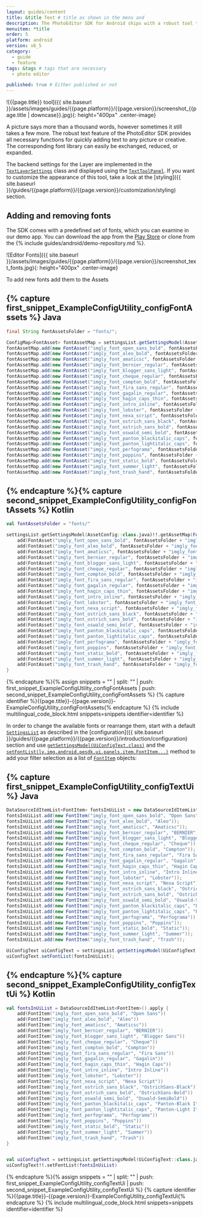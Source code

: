 ```yaml
---
layout: guides/content
title: &title Text # title as shown in the menu and 
description: The PhotoEditor SDK for Android ships with a robust tool that provides all necessary functions for quickly adding text. Learn how to add custom fonts.
menuitem: *title
order: 5
platform: android
version: v6_5
category: 
  - guide
  - feature
tags: &tags # tags that are necessary
  - photo editor 

published: true # Either published or not 
---
```


![{{page.title}} tool]({{ site.baseurl }}/assets/images/guides/{{page.platform}}/{{page.version}}/screenshot_{{page.title | downcase}}.jpg){: height="400px" .center-image}

A picture says more than a thousand words, however sometimes it still takes a few more. The robust text feature of the PhotoEditor SDK provides all necessary functions for quickly adding text to any picture or creative. The corresponding font library can easily be exchanged, reduced, or expanded.

The backend settings for the Layer are implemented in the [`TextLayerSettings`]({{site.baseurl}}/apidocs/{{page.platform}}/{{page.version}}/index.html?ly/img/android/pesdk/backend/model/state/layer/TextLayerSettings.html) class and displayed using the [`TextToolPanel`]({{site.baseurl}}/apidocs/{{page.platform}}/{{page.version}}/index.html?ly/img/android/pesdk/ui/panels/TextToolPanel.html). If you want to customize the appearance of this tool, take a look at the [styling]({{ site.baseurl }}/guides/{{page.platform}}/{{page.version}}/customization/styling) section.

## Adding and removing fonts

The SDK comes with a predefined set of fonts, which you can examine in our demo app. You can download the app from the [Play Store](https://play.google.com/store/apps/details?id=com.photoeditorsdk.android.app) or clone from the {% include guides/android/demo-repository.md %}.

![Editor Fonts]({{ site.baseurl }}/assets/images/guides/{{page.platform}}/{{page.version}}/screenshot_text_fonts.jpg){: height="400px" .center-image}

To add new fonts add them to the Assets

{% capture first_snippet_ExampleConfigUtility_configFontAssets %}
Java
---
``````java
final String fontAssetsFolder = "fonts/";

ConfigMap<FontAsset> fontAssetMap = settingsList.getSettingsModel(AssetConfig.class).getAssetMap(FontAsset.class);
fontAssetMap.add(new FontAsset("imgly_font_open_sans_bold", fontAssetsFolder + "imgly_font_open_sans_bold.ttf"));
fontAssetMap.add(new FontAsset("imgly_font_aleo_bold", fontAssetsFolder + "imgly_font_aleo_bold.otf"));
fontAssetMap.add(new FontAsset("imgly_font_amaticsc", fontAssetsFolder + "imgly_font_amaticsc.ttf"));
fontAssetMap.add(new FontAsset("imgly_font_bernier_regular", fontAssetsFolder + "imgly_font_bernier_regular.otf"));
fontAssetMap.add(new FontAsset("imgly_font_blogger_sans_light", fontAssetsFolder + "imgly_font_blogger_sans_light.otf"));
fontAssetMap.add(new FontAsset("imgly_font_cheque_regular", fontAssetsFolder + "imgly_font_cheque_regular.otf"));
fontAssetMap.add(new FontAsset("imgly_font_compton_bold", fontAssetsFolder + "imgly_font_compton_bold.otf"));
fontAssetMap.add(new FontAsset("imgly_font_fira_sans_regular", fontAssetsFolder + "imgly_font_fira_sans_regular.ttf"));
fontAssetMap.add(new FontAsset("imgly_font_gagalin_regular", fontAssetsFolder + "imgly_font_gagalin_regular.otf"));
fontAssetMap.add(new FontAsset("imgly_font_hagin_caps_thin", fontAssetsFolder + "imgly_font_hagin_caps_thin.otf"));
fontAssetMap.add(new FontAsset("imgly_font_intro_inline", fontAssetsFolder + "imgly_font_intro_inline.otf"));
fontAssetMap.add(new FontAsset("imgly_font_lobster", fontAssetsFolder + "imgly_font_lobster.otf"));
fontAssetMap.add(new FontAsset("imgly_font_nexa_script", fontAssetsFolder + "imgly_font_nexa_script.otf"));
fontAssetMap.add(new FontAsset("imgly_font_ostrich_sans_black", fontAssetsFolder + "imgly_font_ostrich_sans_black.otf"));
fontAssetMap.add(new FontAsset("imgly_font_ostrich_sans_bold", fontAssetsFolder + "imgly_font_ostrich_sans_bold.otf"));
fontAssetMap.add(new FontAsset("imgly_font_oswald_semi_bold", fontAssetsFolder + "imgly_font_oswald_semi_bold.ttf"));
fontAssetMap.add(new FontAsset("imgly_font_panton_blackitalic_caps", fontAssetsFolder + "imgly_font_panton_blackitalic_caps.otf"));
fontAssetMap.add(new FontAsset("imgly_font_panton_lightitalic_caps", fontAssetsFolder + "imgly_font_panton_lightitalic_caps.otf"));
fontAssetMap.add(new FontAsset("imgly_font_perfograma", fontAssetsFolder + "imgly_font_perfograma.otf"));
fontAssetMap.add(new FontAsset("imgly_font_poppins", fontAssetsFolder + "imgly_font_poppins.ttf"));
fontAssetMap.add(new FontAsset("imgly_font_static_bold", fontAssetsFolder + "imgly_font_static_bold.otf"));
fontAssetMap.add(new FontAsset("imgly_font_summer_light", fontAssetsFolder + "imgly_font_summer_light.otf"));
fontAssetMap.add(new FontAsset("imgly_font_trash_hand", fontAssetsFolder + "imgly_font_trash_hand.ttf"));
``````
{% endcapture %}{% capture second_snippet_ExampleConfigUtility_configFontAssets %}
Kotlin
---
``````kotlin
val fontAssetsFolder = "fonts/"

settingsList.getSettingsModel(AssetConfig::class.java)!!.getAssetMap(FontAsset::class.java).apply {
    add(FontAsset("imgly_font_open_sans_bold", fontAssetsFolder + "imgly_font_open_sans_bold.ttf"))
    add(FontAsset("imgly_font_aleo_bold", fontAssetsFolder + "imgly_font_aleo_bold.otf"))
    add(FontAsset("imgly_font_amaticsc", fontAssetsFolder + "imgly_font_amaticsc.ttf"))
    add(FontAsset("imgly_font_bernier_regular", fontAssetsFolder + "imgly_font_bernier_regular.otf"))
    add(FontAsset("imgly_font_blogger_sans_light", fontAssetsFolder + "imgly_font_blogger_sans_light.otf"))
    add(FontAsset("imgly_font_cheque_regular", fontAssetsFolder + "imgly_font_cheque_regular.otf"))
    add(FontAsset("imgly_font_compton_bold", fontAssetsFolder + "imgly_font_compton_bold.otf"))
    add(FontAsset("imgly_font_fira_sans_regular", fontAssetsFolder + "imgly_font_fira_sans_regular.ttf"))
    add(FontAsset("imgly_font_gagalin_regular", fontAssetsFolder + "imgly_font_gagalin_regular.otf"))
    add(FontAsset("imgly_font_hagin_caps_thin", fontAssetsFolder + "imgly_font_hagin_caps_thin.otf"))
    add(FontAsset("imgly_font_intro_inline", fontAssetsFolder + "imgly_font_intro_inline.otf"))
    add(FontAsset("imgly_font_lobster", fontAssetsFolder + "imgly_font_lobster.otf"))
    add(FontAsset("imgly_font_nexa_script", fontAssetsFolder + "imgly_font_nexa_script.otf"))
    add(FontAsset("imgly_font_ostrich_sans_black", fontAssetsFolder + "imgly_font_ostrich_sans_black.otf"))
    add(FontAsset("imgly_font_ostrich_sans_bold", fontAssetsFolder + "imgly_font_ostrich_sans_bold.otf"))
    add(FontAsset("imgly_font_oswald_semi_bold", fontAssetsFolder + "imgly_font_oswald_semi_bold.ttf"))
    add(FontAsset("imgly_font_panton_blackitalic_caps", fontAssetsFolder + "imgly_font_panton_blackitalic_caps.otf"))
    add(FontAsset("imgly_font_panton_lightitalic_caps", fontAssetsFolder + "imgly_font_panton_lightitalic_caps.otf"))
    add(FontAsset("imgly_font_perfograma", fontAssetsFolder + "imgly_font_perfograma.otf"))
    add(FontAsset("imgly_font_poppins", fontAssetsFolder + "imgly_font_poppins.ttf"))
    add(FontAsset("imgly_font_static_bold", fontAssetsFolder + "imgly_font_static_bold.otf"))
    add(FontAsset("imgly_font_summer_light", fontAssetsFolder + "imgly_font_summer_light.otf"))
    add(FontAsset("imgly_font_trash_hand", fontAssetsFolder + "imgly_font_trash_hand.ttf"))
}
``````
{% endcapture %}{% assign snippets = "" | split: "" | push: first_snippet_ExampleConfigUtility_configFontAssets | push: second_snippet_ExampleConfigUtility_configFontAssets %}
{% capture identifier %}{{page.title}}-{{page.version}}-ExampleConfigUtility_configFontAssets{% endcapture %}
{% include multilingual_code_block.html snippets=snippets identifier=identifier %}

In order to change the available fonts or rearrange them, start with a default [`SettingsList`]({{site.baseurl}}/apidocs/{{page.platform}}/{{page.version}}/index.html?ly/img/android/pesdk/backend/model/state/manager/SettingsList.html) as described in the [configuration]({{ site.baseurl }}/guides/{{page.platform}}/{{page.version}}/introduction/configuration) section and use [`getSettingsModel(UiConfigText.class)`]({{site.baseurl}}/apidocs/{{page.platform}}/{{page.version}}/index.html?ly/img/android/pesdk/ui/model/state/UiConfigText.html) and the [`setFontList(ly.img.android.pesdk.ui.panels.item.FontItem...)`]({{site.baseurl}}/apidocs/{{page.platform}}/{{page.version}}/index.html?ly/img/android/pesdk/ui/model/state/UiConfigText.html) method to add your filter selection as a list of [`FontItem`]({{site.baseurl}}/apidocs/{{page.platform}}/{{page.version}}/index.html?ly/img/android/pesdk/ui/panels/item/FontItem.html) objects:

{% capture first_snippet_ExampleConfigUtility_configTextUi %}
Java
---
``````java
DataSourceIdItemList<FontItem> fontsInUiList = new DataSourceIdItemList<>();
fontsInUiList.add(new FontItem("imgly_font_open_sans_bold", "Open Sans"));
fontsInUiList.add(new FontItem("imgly_font_aleo_bold", "Aleo"));
fontsInUiList.add(new FontItem("imgly_font_amaticsc", "Amaticsc"));
fontsInUiList.add(new FontItem("imgly_font_bernier_regular", "BERNIER"));
fontsInUiList.add(new FontItem("imgly_font_blogger_sans_light", "Blogger Sans"));
fontsInUiList.add(new FontItem("imgly_font_cheque_regular", "Cheque"));
fontsInUiList.add(new FontItem("imgly_font_compton_bold", "Compton"));
fontsInUiList.add(new FontItem("imgly_font_fira_sans_regular", "Fira Sans"));
fontsInUiList.add(new FontItem("imgly_font_gagalin_regular", "Gagalin"));
fontsInUiList.add(new FontItem("imgly_font_hagin_caps_thin", "Hagin Caps"));
fontsInUiList.add(new FontItem("imgly_font_intro_inline", "Intro Inline"));
fontsInUiList.add(new FontItem("imgly_font_lobster", "Lobster"));
fontsInUiList.add(new FontItem("imgly_font_nexa_script", "Nexa Script"));
fontsInUiList.add(new FontItem("imgly_font_ostrich_sans_black", "OstrichSans-Black"));
fontsInUiList.add(new FontItem("imgly_font_ostrich_sans_bold", "OstrichSans-Bold"));
fontsInUiList.add(new FontItem("imgly_font_oswald_semi_bold", "Oswald-SemiBold"));
fontsInUiList.add(new FontItem("imgly_font_panton_blackitalic_caps", "Panton-Black Italic Caps"));
fontsInUiList.add(new FontItem("imgly_font_panton_lightitalic_caps", "Panton-Light Italic Caps"));
fontsInUiList.add(new FontItem("imgly_font_perfograma", "Perfograma"));
fontsInUiList.add(new FontItem("imgly_font_poppins", "Poppins"));
fontsInUiList.add(new FontItem("imgly_font_static_bold", "Static"));
fontsInUiList.add(new FontItem("imgly_font_summer_light", "Summer"));
fontsInUiList.add(new FontItem("imgly_font_trash_hand", "Trash"));

UiConfigText uiConfigText = settingsList.getSettingsModel(UiConfigText.class);
uiConfigText.setFontList(fontsInUiList);
``````
{% endcapture %}{% capture second_snippet_ExampleConfigUtility_configTextUi %}
Kotlin
---
``````kotlin
val fontsInUiList = DataSourceIdItemList<FontItem>().apply {
    add(FontItem("imgly_font_open_sans_bold", "Open Sans"))
    add(FontItem("imgly_font_aleo_bold", "Aleo"))
    add(FontItem("imgly_font_amaticsc", "Amaticsc"))
    add(FontItem("imgly_font_bernier_regular", "BERNIER"))
    add(FontItem("imgly_font_blogger_sans_light", "Blogger Sans"))
    add(FontItem("imgly_font_cheque_regular", "Cheque"))
    add(FontItem("imgly_font_compton_bold", "Compton"))
    add(FontItem("imgly_font_fira_sans_regular", "Fira Sans"))
    add(FontItem("imgly_font_gagalin_regular", "Gagalin"))
    add(FontItem("imgly_font_hagin_caps_thin", "Hagin Caps"))
    add(FontItem("imgly_font_intro_inline", "Intro Inline"))
    add(FontItem("imgly_font_lobster", "Lobster"))
    add(FontItem("imgly_font_nexa_script", "Nexa Script"))
    add(FontItem("imgly_font_ostrich_sans_black", "OstrichSans-Black"))
    add(FontItem("imgly_font_ostrich_sans_bold", "OstrichSans-Bold"))
    add(FontItem("imgly_font_oswald_semi_bold", "Oswald-SemiBold"))
    add(FontItem("imgly_font_panton_blackitalic_caps", "Panton-Black Italic Caps"))
    add(FontItem("imgly_font_panton_lightitalic_caps", "Panton-Light Italic Caps"))
    add(FontItem("imgly_font_perfograma", "Perfograma"))
    add(FontItem("imgly_font_poppins", "Poppins"))
    add(FontItem("imgly_font_static_bold", "Static"))
    add(FontItem("imgly_font_summer_light", "Summer"))
    add(FontItem("imgly_font_trash_hand", "Trash"))
}


val uiConfigText = settingsList.getSettingsModel(UiConfigText::class.java)
uiConfigText!!.setFontList(fontsInUiList)
``````
{% endcapture %}{% assign snippets = "" | split: "" | push: first_snippet_ExampleConfigUtility_configTextUi | push: second_snippet_ExampleConfigUtility_configTextUi %}
{% capture identifier %}{{page.title}}-{{page.version}}-ExampleConfigUtility_configTextUi{% endcapture %}
{% include multilingual_code_block.html snippets=snippets identifier=identifier %}

